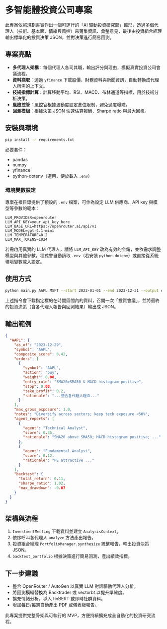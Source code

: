 # 多智能體投資公司專案

此專案依照規劃書實作出一個可運行的「AI 驅動投資研究部」雛形，透過多個代理人（技術、基本面、情緒與風控）來蒐集資訊、彙整意見，最後由投資組合經理輸出標準化的投資決策 JSON，並對決策進行簡易回測。

## 專案亮點

- **多代理人架構**：每個代理人各司其職，輸出評分與理由，模擬真實投資公司會議流程。
- **資料擷取**：透過 `yfinance` 下載股價、財務資料與新聞資訊，自動轉換成代理人所需的上下文。
- **技術指標計算**：計算移動平均、RSI、MACD、布林通道等指標，用於技術分析決策。
- **風險控管**：風控官根據波動度設定倉位限制，避免過度曝險。
- **回測模組**：根據決策 JSON 快速估算報酬、Sharpe ratio 與最大回撤。

## 安裝與環境

```bash
pip install -r requirements.txt
```

必要套件：

- pandas
- numpy
- yfinance
- python-dotenv（選用，便於載入 `.env`）

### 環境變數設定

專案在根目錄提供了預設的 `.env` 檔案，可作為設定 LLM 供應商、API key 與模型等參數的範本：

```env
LLM_PROVIDER=openrouter
LLM_API_KEY=your_api_key_here
LLM_BASE_URL=https://openrouter.ai/api/v1
LLM_MODEL=gpt-4.1-mini
LLM_TEMPERATURE=0.2
LLM_MAX_TOKENS=1024
```

若需啟用真實的 LLM 代理人，請將 `LLM_API_KEY` 改為有效的金鑰，並依需求調整模型與其他參數。程式會自動讀取 `.env`（若安裝 `python-dotenv`）或直接從系統環境變數載入設定。

## 使用方式

```bash
python main.py AAPL MSFT --start 2023-01-01 --end 2023-12-31 --output decisions.json
```

上述指令會下載指定標的在時間區間內的資料，召開一次「投資會議」，並將最終的投資決策（含各代理人報告與回測結果）輸出成 JSON。

## 輸出範例

```json
{
  "AAPL": {
    "as_of": "2023-12-29",
    "symbol": "AAPL",
    "composite_score": 0.42,
    "orders": [
      {
        "symbol": "AAPL",
        "action": "buy",
        "weight": 0.08,
        "entry_rule": "SMA20>SMA50 & MACD histogram positive",
        "stop": 0.08,
        "take_profit": 0.2,
        "rationale": "...整合各代理人理由..."
      }
    ],
    "max_gross_exposure": 1.0,
    "notes": "Diversify across sectors; keep tech exposure <50%",
    "agent_reports": [
      {
        "agent": "Technical Analyst",
        "score": 0.35,
        "rationale": "SMA20 above SMA50; MACD histogram positive; ..."
      },
      {
        "agent": "Fundamental Analyst",
        "score": 0.12,
        "rationale": "PE attractive ..."
      }
    ],
    "backtest": {
      "total_return": 0.11,
      "sharpe_ratio": 1.02,
      "max_drawdown": -0.07
    }
  }
}
```

## 架構與流程

1. `InvestmentMeeting` 下載資料並建立 `AnalysisContext`。
2. 依序呼叫各代理人 `analyze` 方法產出報告。
3. 投資組合經理 `PortfolioManager.synthesize` 統整報告，輸出投資決策 JSON。
4. `backtest_portfolio` 根據決策進行簡易回測，產出績效指標。

## 下一步建議

- 整合 OpenRouter / AutoGen 以真實 LLM 對話驅動代理人分析。
- 將回測模組替換為 Backtrader 或 vectorbt 以提升準確度。
- 擴充情緒分析，導入 finBERT 或即時社群資料。
- 增加每日/每週自動產出 PDF 或儀表板報告。

此專案提供完整骨架與可執行的 MVP，方便持續擴充成全自動化的投資研究流程。
